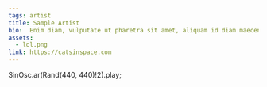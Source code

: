 ```yaml
---
tags: artist
title: Sample Artist
bio:  Enim diam, vulputate ut pharetra sit amet, aliquam id diam maecenas ultricies mi eget mauris. Amet, aliquam id diam maecenas ultricies mi eget mauris pharetra et ultrices neque ornare aenean.
assets:
  - lol.png
link: https://catsinspace.com
---
```


  SinOsc.ar(Rand(440, 440)!2).play;
  